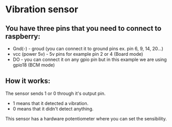 # Vibration sensor
## You have three pins that you need to connect to raspberry:
- Gnd(-) - groud (you can connect it to ground pins ex. pin 6, 9, 14, 20...)
- vcc (power 5v) - 5v pins for example pin 2 or 4 (Board mode)
- DO - you can connect it on any gpio pin but in this example we are using gpio18 (BCM mode)

## How it works:
The sensor sends 1 or 0 through it's output pin.
- 1 means that it detected a vibration.
- 0 means that it didn't detect anything.

This sensor has a hardware potentiometer where you can set the sensibility.